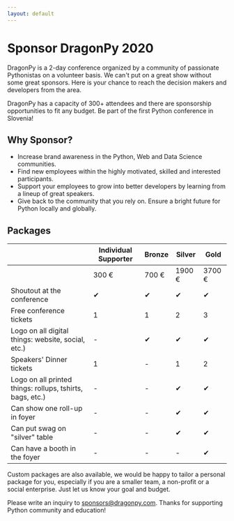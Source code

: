 ```yaml
---
layout: default
---
```


# Sponsor DragonPy 2020

DragonPy is a 2-day conference organized by a community of passionate Pythonistas on a volunteer basis. We can't put on a great show without some great sponsors. Here is your chance to reach the decision makers and developers from the area.

DragonPy has a capacity of 300+ attendees and there are sponsorship opportunities to fit any budget. Be part of the first Python conference in Slovenia!

## Why Sponsor?

* Increase brand awareness in the Python, Web and Data Science communities.
* Find new employees within the highly motivated, skilled and interested participants.
* Support your employees to grow into better developers by learning from a lineup of great speakers.
* Give back to the community that you rely on. Ensure a bright future for Python locally and globally.

## Packages

<table class="table table-hover">
    <thead>
    <tr>
        <th>&nbsp;</th>
        <th>Individual Supporter</th>
        <th>Bronze</th>
        <th>Silver</th>
        <th>Gold</th>
    </tr>
    </thead>
    <tbody>
    <tr>
        <td>&nbsp;</td>
        <td class="text-nowrap">300 €</td>
        <td class="text-nowrap">700 €</td>
        <td class="text-nowrap">1900 €</td>
        <td class="text-nowrap">3700 €</td>
    </tr>
    <tr>
        <td>Shoutout at the conference</td>
        <td>✔</td>
        <td>✔</td>
        <td>✔</td>
        <td>✔</td>
    </tr>
    <tr>
        <td>Free conference tickets</td>
        <td>1</td>
        <td>1</td>
        <td>2</td>
        <td>3</td>
    </tr>
    <tr>
        <td>Logo on all digital things: website, social, etc.)</td>
        <td>-</td>
        <td>✔</td>
        <td>✔</td>
        <td>✔</td>
    </tr>
    <tr>
        <td>Speakers' Dinner tickets</td>
        <td>1</td>
        <td>-</td>
        <td>1</td>
        <td>2</td>
    </tr>
    <tr>
        <td>Logo on all printed things: rollups, tshirts, bags, etc.)</td>
        <td>-</td>
        <td>-</td>
        <td>✔</td>
        <td>✔</td>
    </tr>
    <tr>
        <td>Can show one roll-up in foyer</td>
        <td>-</td>
        <td>-</td>
        <td>✔</td>
        <td>✔</td>
    </tr>
    <tr>
        <td>Can put swag on "silver" table</td>
        <td>-</td>
        <td>-</td>
        <td>✔</td>
        <td>✔</td>
    </tr>
    <tr>
        <td>Can have a booth in the foyer</td>
        <td>-</td>
        <td>-</td>
        <td>-</td>
        <td>✔</td>
    </tr>
    </tbody>
</table>


Custom packages are also available, we would be happy to tailor a personal package for you, especially if you are a smaller team, a non-profit or a social enterprise. Just let us know your goal and budget.

Please write an inquiry to sponsors@dragonpy.com. Thanks for supporting Python community and education!

